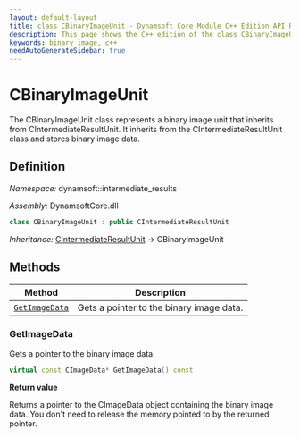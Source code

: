 ```yaml
---
layout: default-layout
title: class CBinaryImageUnit - Dynamsoft Core Module C++ Edition API Reference
description: This page shows the C++ edition of the class CBinaryImageUnit in Dynamsoft Core Module.
keywords: binary image, c++
needAutoGenerateSidebar: true
---
```


# CBinaryImageUnit

The CBinaryImageUnit class represents a binary image unit that inherits from CIntermediateResultUnit. It inherits from the CIntermediateResultUnit class and stores binary image data.

## Definition

*Namespace:* dynamsoft::intermediate_results

*Assembly:* DynamsoftCore.dll

```cpp
class CBinaryImageUnit : public CIntermediateResultUnit
```

*Inheritance:* [CIntermediateResultUnit](intermediate-result-unit.md) -> CBinaryImageUnit

## Methods

| Method               | Description |
|----------------------|-------------|
| [`GetImageData`](#getimagedata) | Gets a pointer to the binary image data. |

### GetImageData

Gets a pointer to the binary image data.

```cpp
virtual const CImageData* GetImageData() const
```

**Return value**

Returns a pointer to the CImageData object containing the binary image data. You don't need to release the memory pointed to by the returned pointer.
